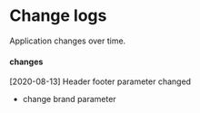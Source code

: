 # Change logs
Application changes over time.

#### changes

[2020-08-13] Header footer parameter changed
 - change brand parameter
